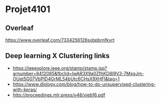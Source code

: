 # Projet4101

## Overleaf
https://www.overleaf.com/7334256126sxbpbrnfkyrt

## Deep learning X Clustering links
  - https://ieeexplore.ieee.org/stamp/stamp.jsp?arnumber=8412085&fbclid=IwAR3X9a0ZfhKD8l9V3-7MsgJm-OUet5G07VbPID4GrML54bUtc6CHsX9XHFI&tag=1
  - https://www.dlology.com/blog/how-to-do-unsupervised-clustering-with-keras/
  - http://proceedings.mlr.press/v48/xieb16.pdf

